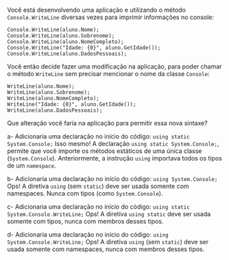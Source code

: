 ﻿Você está desenvolvendo uma aplicação e utilizando o método
`Console.WriteLine` diversas vezes para imprimir informações no console:

```
Console.WriteLine(aluno.Nome);
Console.WriteLine(aluno.Sobrenome);
Console.WriteLine(aluno.NomeCompleto);
Console.WriteLine("Idade: {0}", aluno.GetIdade());
Console.WriteLine(aluno.DadosPessoais);
```

Você então decide fazer uma modificação na aplicação, para poder
chamar o método `WriteLine` sem precisar mencionar o nome da classe `Console`:

```
WriteLine(aluno.Nome);
WriteLine(aluno.Sobrenome);
WriteLine(aluno.NomeCompleto);
WriteLine("Idade: {0}", aluno.GetIdade());
WriteLine(aluno.DadosPessoais);
```

Que alteração você faria na aplicação para permitir essa nova sintaxe?

a- Adicionaria uma declaração no início do código: `using static System.Console;`
Isso mesmo! A declaração `using static System.Console;`, permite que você importe os métodos estáticos de uma 
única classe (`System.Console`). Anteriormente, a instrução `using` importava todos os tipos de um 
`namespace`.

b- Adicionaria uma declaração no início do código: `using System.Console;`
Ops! A diretiva `using` (sem `static`) deve ser usada somente com namespaces. Nunca com tipos (como `System.Console`).

c- Adicionaria uma declaração no início do código: `using static System.Console.WriteLine;`
Ops! A diretiva `using static` deve ser usada somente com tipos, nunca com membros desses tipos. 

d- Adicionaria uma declaração no início do código: `using System.Console.WriteLine;`
Ops! A diretiva `using` (sem `static`) deve ser usada somente com namespaces, nunca com membros desses tipos.

